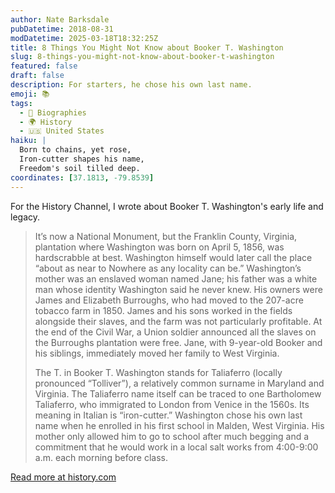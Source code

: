 ```yaml
---
author: Nate Barksdale
pubDatetime: 2018-08-31
modDatetime: 2025-03-18T18:32:25Z
title: 8 Things You Might Not Know about Booker T. Washington
slug: 8-things-you-might-not-know-about-booker-t-washington
featured: false
draft: false
description: For starters, he chose his own last name.
emoji: 📚
tags:
  - 📖 Biographies
  - 🌍 History
  - 🇺🇸 United States
haiku: |
  Born to chains, yet rose,  
  Iron-cutter shapes his name,  
  Freedom's soil tilled deep.
coordinates: [37.1813, -79.8539]
---
```


For the History Channel, I wrote about Booker T. Washington's early life and legacy.

> It’s now a National Monument, but the Franklin County, Virginia, plantation where Washington was born on April 5, 1856, was hardscrabble at best. Washington himself would later call the place “about as near to Nowhere as any locality can be.” Washington’s mother was an enslaved woman named Jane; his father was a white man whose identity Washington said he never knew. His owners were James and Elizabeth Burroughs, who had moved to the 207-acre tobacco farm in 1850. James and his sons worked in the fields alongside their slaves, and the farm was not particularly profitable. At the end of the Civil War, a Union soldier announced all the slaves on the Burroughs plantation were free. Jane, with 9-year-old Booker and his siblings, immediately moved her family to West Virginia.
>
> The T. in Booker T. Washington stands for Taliaferro (locally pronounced “Tolliver”), a relatively common surname in Maryland and Virginia. The Taliaferro name itself can be traced to one Bartholomew Taliaferro, who immigrated to London from Venice in the 1560s. Its meaning in Italian is “iron-cutter.” Washington chose his own last name when he enrolled in his first school in Malden, West Virginia. His mother only allowed him to go to school after much begging and a commitment that he would work in a local salt works from 4:00-9:00 a.m. each morning before class.

[Read more at history.com](https://www.history.com/news/8-things-you-might-not-know-about-booker-t-washington)

